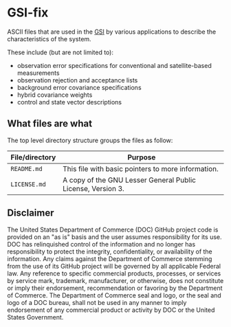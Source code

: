 # GSI-fix
ASCII files that are used in the [GSI](https://github.com/NOAA-EMC/GSI) by various applications to describe the characteristics of the system.

These include (but are not limited to):
- observation error specifications for conventional and satellite-based measurements
- observation rejection and acceptance lists
- background error covariance specifications
- hybrid covariance weights
- control and state vector descriptions

## What files are what
The top level directory structure groups the files as follow:

| File/directory            | Purpose |
| --------------            | ------- |
| ```README.md```           | This file with basic pointers to more information. |
| ```LICENSE.md```          | A copy of the GNU Lesser General Public License, Version 3. |

## Disclaimer

The United States Department of Commerce (DOC) GitHub project code is
provided on an "as is" basis and the user assumes responsibility for
its use. DOC has relinquished control of the information and no longer
has responsibility to protect the integrity, confidentiality, or
availability of the information. Any claims against the Department of
Commerce stemming from the use of its GitHub project will be governed
by all applicable Federal law. Any reference to specific commercial
products, processes, or services by service mark, trademark,
manufacturer, or otherwise, does not constitute or imply their
endorsement, recommendation or favoring by the Department of
Commerce. The Department of Commerce seal and logo, or the seal and
logo of a DOC bureau, shall not be used in any manner to imply
endorsement of any commercial product or activity by DOC or the United
States Government.

